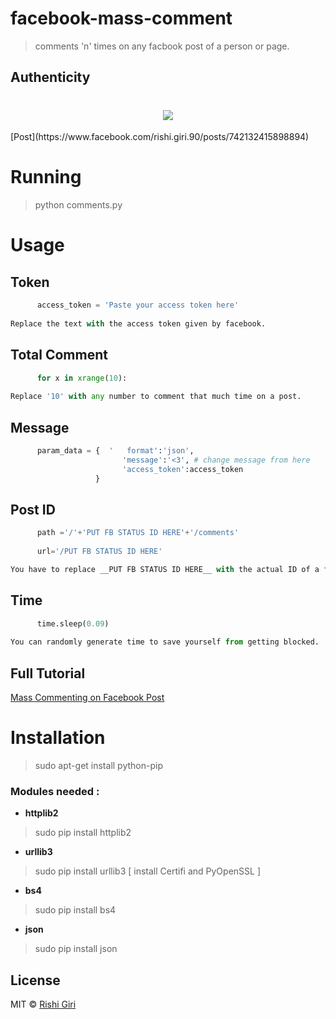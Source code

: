 # facebook-mass-comment

> comments 'n' times on any facbook post of a person or page.

##  Authenticity

<h1 align="center">
<img src="http://rishigiri.com/github/comment.png"></img>
</h1>
[Post](https://www.facebook.com/rishi.giri.90/posts/742132415898894)

# Running

> python comments.py

# Usage

## Token
```py
      access_token = 'Paste your access token here' 
      
Replace the text with the access token given by facebook.
```
## Total Comment
```py
      for x in xrange(10):
      
Replace '10' with any number to comment that much time on a post.
```
## Message
```py
      param_data = {  '   format':'json', 
                         'message':'<3', # change message from here
                         'access_token':access_token 
                   } 
```
## Post ID
```py
      path ='/'+'PUT FB STATUS ID HERE'+'/comments'
      
      url='/PUT FB STATUS ID HERE'

You have to replace __PUT FB STATUS ID HERE__ with the actual ID of a facebook post.
```
## Time
```py
      time.sleep(0.09)
      
You can randomly generate time to save yourself from getting blocked. 
```

## Full Tutorial

[Mass Commenting on Facebook Post](https://rishicodes.wordpress.com/2015/10/15/mass-commenting-on-facebook-posts)
 
# Installation

> sudo apt-get install python-pip

### Modules needed :

- __httplib2__
>   sudo pip install httplib2

- __urllib3__
>   sudo pip install urllib3 [ install Certifi and PyOpenSSL ]

- __bs4__
>   sudo pip install bs4

- __json__
>   sudo pip install json

## License

MIT © [Rishi Giri](http://rishigiri.com)
